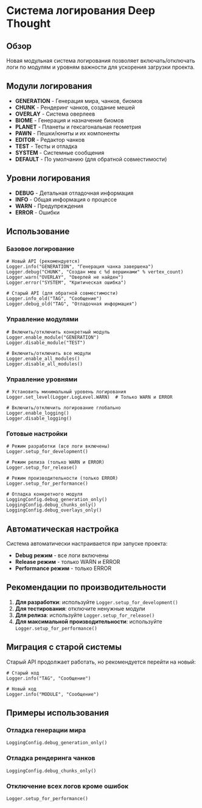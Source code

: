 # Система логирования Deep Thought

## Обзор

Новая модульная система логирования позволяет включать/отключать логи по модулям и уровням важности для ускорения загрузки проекта.

## Модули логирования

- **GENERATION** - Генерация мира, чанков, биомов
- **CHUNK** - Рендеринг чанков, создание мешей
- **OVERLAY** - Система оверлеев
- **BIOME** - Генерация и назначение биомов
- **PLANET** - Планеты и гексагональная геометрия
- **PAWN** - Пешки/юниты и их компоненты
- **EDITOR** - Редактор чанков
- **TEST** - Тесты и отладка
- **SYSTEM** - Системные сообщения
- **DEFAULT** - По умолчанию (для обратной совместимости)

## Уровни логирования

- **DEBUG** - Детальная отладочная информация
- **INFO** - Общая информация о процессе
- **WARN** - Предупреждения
- **ERROR** - Ошибки

## Использование

### Базовое логирование

```gdscript
# Новый API (рекомендуется)
Logger.info("GENERATION", "Генерация чанка завершена")
Logger.debug("CHUNK", "Создан меш с %d вершинами" % vertex_count)
Logger.warn("OVERLAY", "Оверлей не найден")
Logger.error("SYSTEM", "Критическая ошибка")

# Старый API (для обратной совместимости)
Logger.info_old("TAG", "Сообщение")
Logger.debug_old("TAG", "Отладочная информация")
```

### Управление модулями

```gdscript
# Включить/отключить конкретный модуль
Logger.enable_module("GENERATION")
Logger.disable_module("TEST")

# Включить/отключить все модули
Logger.enable_all_modules()
Logger.disable_all_modules()
```

### Управление уровнями

```gdscript
# Установить минимальный уровень логирования
Logger.set_level(Logger.LogLevel.WARN)  # Только WARN и ERROR

# Включить/отключить логирование глобально
Logger.enable_logging()
Logger.disable_logging()
```

### Готовые настройки

```gdscript
# Режим разработки (все логи включены)
Logger.setup_for_development()

# Режим релиза (только WARN и ERROR)
Logger.setup_for_release()

# Режим производительности (только ERROR)
Logger.setup_for_performance()

# Отладка конкретного модуля
LoggingConfig.debug_generation_only()
LoggingConfig.debug_chunks_only()
LoggingConfig.debug_overlays_only()
```

## Автоматическая настройка

Система автоматически настраивается при запуске проекта:

- **Debug режим** - все логи включены
- **Release режим** - только WARN и ERROR
- **Performance режим** - только ERROR

## Рекомендации по производительности

1. **Для разработки**: используйте `Logger.setup_for_development()`
2. **Для тестирования**: отключите ненужные модули
3. **Для релиза**: используйте `Logger.setup_for_release()`
4. **Для максимальной производительности**: используйте `Logger.setup_for_performance()`

## Миграция с старой системы

Старый API продолжает работать, но рекомендуется перейти на новый:

```gdscript
# Старый код
Logger.info("TAG", "Сообщение")

# Новый код
Logger.info("MODULE", "Сообщение")
```

## Примеры использования

### Отладка генерации мира
```gdscript
LoggingConfig.debug_generation_only()
```

### Отладка рендеринга чанков
```gdscript
LoggingConfig.debug_chunks_only()
```

### Отключение всех логов кроме ошибок
```gdscript
Logger.setup_for_performance()
``` 
